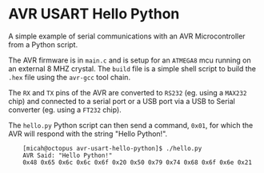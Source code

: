 AVR USART Hello Python
======================

A simple example of serial communications with an AVR Microcontroller from a 
Python script. 

The AVR firmware is in `main.c` and is setup for an `ATMEGA8` mcu running on an 
external 8 MHZ crystal. The `build` file is a simple shell script to build the 
`.hex` file using the `avr-gcc` tool chain.

The `RX` and `TX` pins of the AVR are converted to `RS232` (eg. using a `MAX232`
chip) and connected to a serial port or a USB port via a USB to Serial converter
(eg. using a `FT232` chip). 

The `hello.py` Python script can then send a command, `0x01`, for which the AVR
will respond with the string "Hello Python!".


        [micah@octopus avr-usart-hello-python]$ ./hello.py
        AVR Said: "Hello Python!"
        0x48 0x65 0x6c 0x6c 0x6f 0x20 0x50 0x79 0x74 0x68 0x6f 0x6e 0x21
        

